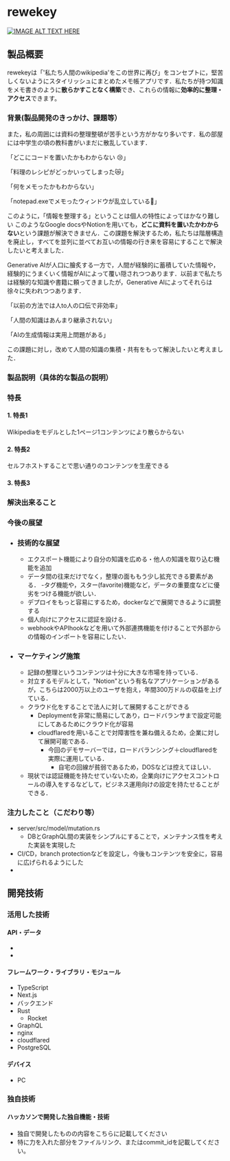 # rewekey

[![IMAGE ALT TEXT HERE](https://jphacks.com/wp-content/uploads/2023/07/JPHACKS2023_ogp.png)](https://www.youtube.com/watch?v=yYRQEdfGjEg)

## 製品概要
rewekeyは「'私たち人間のwikipedia'をこの世界に再び」をコンセプトに，堅苦しくないようにスタイリッシュにまとめたメモ帳アプリです．私たちが持つ知識をメモ書きのように**散らかすことなく構築**でき、これらの情報に**効率的に整理・アクセス**できます。

### 背景(製品開発のきっかけ、課題等）

また，私の周囲には資料の整理整頓が苦手という方がかなり多いです．私の部屋には中学生の頃の教科書がいまだに散乱しています．

「どこにコードを置いたかもわからない 😢」

「料理のレシピがどっかいってしまった😿」

「何をメモったかもわからない」

「notepad.exeでメモったウィンドウが乱立している📔」

このように，「情報を整理する」ということは個人の特性によってはかなり難しい
このようなGoogle docsやNotionを用いても，**どこに資料を置いたかわからない**という課題が解決できません．この課題を解決するため，私たちは階層構造を廃止し，すべてを並列に並べてお互いの情報の行き来を容易にすることで解決したいと考えました．

Generative AIが人口に膾炙する一方で，人間が経験的に蓄積していた情報や，経験的にうまくいく情報がAIによって覆い隠されつつあります．以前まで私たちは経験的な知識や書籍に頼ってきましたが，Generative AIによってそれらは徐々に失われつつあります．

「以前の方法では人to人の口伝で非効率」

「人間の知識はあんまり継承されない」

「AIの生成情報は実用上問題がある」

この課題に対し，改めて人間の知識の集積・共有をもって解決したいと考えました．

 

### 製品説明（具体的な製品の説明）

### 特長
#### 1. 特長1

Wikipediaをモデルとした1ページ1コンテンツにより散らからない

#### 2. 特長2

セルフホストすることで思い通りのコンテンツを生産できる

#### 3. 特長3



### 解決出来ること
### 今後の展望
- ### 技術的な展望
  - エクスポート機能により自分の知識を広める・他人の知識を取り込む機能を追加
  - データ間の往来だけでなく，整理の面ももう少し拡充できる要素がある．
  -タグ機能や，スター(favorite)機能など，データの重要度などに優劣をつける機能が欲しい．
  - デプロイをもっと容易にするため，dockerなどで展開できるように調整する
  - 個人向けにアクセスに認証を設ける．
  - webhookやAPIhookなどを用いて外部連携機能を付けることで外部からの情報のインポートを容易にしたい．
- ### マーケティング施策
  -  記録の整理というコンテンツは十分に大きな市場を持っている．
    - 対立するモデルとして，"Notion"という有名なアプリケーションがあるが，こちらは2000万以上のユーザを抱え，年間300万ドルの収益を上げている．
  - クラウド化をすることで法人に対して展開することができる
    - Deploymentを非常に簡易にしてあり，ロードバランサまで設定可能にしてあるためにクラウド化が容易
    - cloudflaredを用いることで対障害性を兼ね備えるため，企業に対して展開可能である．
      - 今回のデモサーバーでは，ロードバランシング＋cloudflaredを実際に運用している．
        - 自宅の回線が貧弱であるため，DOSなどは控えてほしい．
  - 現状では認証機能を持たせていないため，企業向けにアクセスコントロールの導入をするなどして，ビジネス運用向けの設定を持たせることができる．

### 注力したこと（こだわり等）
- server/src/model/mutation.rs
  -  DBとGraphQL間の実装をシンプルにすることで，メンテナンス性を考えた実装を実現した
- CI/CD，branch protectionなどを設定し，今後もコンテンツを安全に，容易に広げられるようにした
- 

## 開発技術
### 活用した技術
#### API・データ
* 
* 

#### フレームワーク・ライブラリ・モジュール

- TypeScript
 - Next.js
- バックエンド
- Rust
  - Rocket
- GraphQL
- nginx
- cloudflared
- PostgreSQL

#### デバイス
* PC

### 独自技術
#### ハッカソンで開発した独自機能・技術
* 独自で開発したものの内容をこちらに記載してください
* 特に力を入れた部分をファイルリンク、またはcommit_idを記載してください。
  
 
